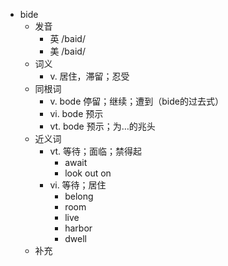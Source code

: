 - bide
  - 发音
    - 英 /baid/
    - 美 /baid/
  - 词义
    - v. 居住，滞留；忍受
  - 同根词
    - v. bode 停留；继续；遭到（bide的过去式）
    - vi. bode 预示
    - vt. bode 预示；为…的兆头
  - 近义词
    - vt. 等待；面临；禁得起
      - await
      - look out on
    - vi. 等待；居住
      - belong
      - room
      - live
      - harbor
      - dwell
  - 补充